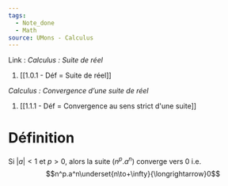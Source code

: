 ```yaml
---
tags:
  - Note_done
  - Math
source: UMons - Calculus
---
```


Link :
_Calculus : Suite de réel_
1. [[1.0.1 - Déf = Suite de réel]]

_Calculus : Convergence d’une suite de réel_
1. [[1.1.1 - Déf = Convergence au sens strict d'une suite]]

# Définition
Si $|a| <1$ et $p >0$, alors la suite $(n^p.a^n)$ converge vers 0 i.e. $$n^p.a^n\underset{n\to+\infty}{\longrightarrow}0$$
